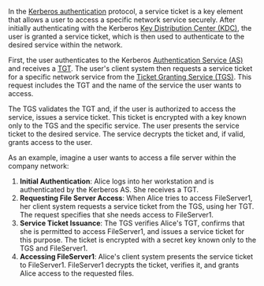 In the [Kerberos authentication](../activedirectory/kerb.md) protocol, a service ticket is a key element that allows a user to access a specific network service securely. After initially authenticating with the Kerberos [Key Distribution Center (KDC)](../activedirectory/kdc.md), the user is granted a service ticket, which is then used to authenticate to the desired service within the network.

First, the user authenticates to the Kerberos [Authentication Service (AS)](../activedirectory/as.md) and receives a [TGT](../activedirectory/tgt.md). The user's client system then requests a service ticket for a specific network service from the [Ticket Granting Service (TGS)](../activedirectory/tgs.md). This request includes the TGT and the name of the service the user wants to access.

The TGS validates the TGT and, if the user is authorized to access the service, issues a service ticket. This ticket is encrypted with a key known only to the TGS and the specific service. The user presents the service ticket to the desired service. The service decrypts the ticket and, if valid, grants access to the user.

As an example, imagine a user wants to access a file server within the company network:

1. **Initial Authentication**: Alice logs into her workstation and is authenticated by the Kerberos AS. She receives a TGT.
2. **Requesting File Server Access**: When Alice tries to access FileServer1, her client system requests a service ticket from the TGS, using her TGT. The request specifies that she needs access to FileServer1.
3. **Service Ticket Issuance**: The TGS verifies Alice's TGT, confirms that she is permitted to access FileServer1, and issues a service ticket for this purpose. The ticket is encrypted with a secret key known only to the TGS and FileServer1.
4. **Accessing FileServer1**: Alice's client system presents the service ticket to FileServer1. FileServer1 decrypts the ticket, verifies it, and grants Alice access to the requested files.

